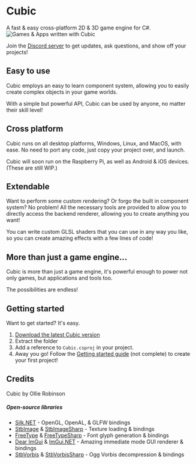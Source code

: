# Cubic

A fast & easy cross-platform 2D & 3D game engine for C#.
![Games & Apps written with Cubic](http://i.rollbot.net/CubicDemo.png)

Join the [Discord server](https://discord.gg/rPny56rE53) to get updates, ask questions, and show off your projects!

## Easy to use
Cubic employs an easy to learn component system, allowing you to easily create complex objects in your game worlds.

With a simple but powerful API, Cubic can be used by anyone, no matter their skill level!

## Cross platform
Cubic runs on all desktop platforms, Windows, Linux, and MacOS, with ease. No need to port any code, just copy your project over, and launch.

Cubic will soon run on the Raspberry Pi, as well as Android & iOS devices. (These are still WIP.)

## Extendable
Want to perform some custom rendering? Or forgo the built in component system? No problem! All the necessary tools are provided to allow you to directly access the backend renderer, allowing you to create anything you want!

You can write custom GLSL shaders that you can use in any way you like, so you can create amazing effects with a few lines of code!

## More than just a game engine...
Cubic is more than just a game engine, it's powerful enough to power not only games, but applications and tools too.

The possibilities are endless!

## Getting started
Want to get started? It's easy.

1. [Download the latest Cubic version](https://github.com/ohtrobinson/Cubic.git)
2. Extract the folder
3. Add a reference to `Cubic.csproj` in your project.
4. Away you go! Follow the [Getting started guide]() (not complete) to create your first project!

## Credits
Cubic by Ollie Robinson

##### Open-source libraries
* [Silk.NET](https://github.com/dotnet/Silk.NET) - OpenGL, OpenAL, & GLFW bindings
* [StbImage](https://github.com/nothings/stb/blob/master/stb_image.h) & [StbImageSharp](https://github.com/StbSharp/StbImageSharp) - Texture loading & bindings
* [FreeType](https://github.com/freetype/freetype) & [FreeTypeSharp](https://github.com/ryancheung/FreeTypeSharp) - Font glyph generation & bindings
* [Dear ImGui](https://github.com/ocornut/imgui) & [ImGui.NET](https://github.com/mellinoe/ImGui.NET) - Amazing immediate mode GUI renderer & bindings
* [StbVorbis](https://github.com/nothings/stb/blob/master/stb_vorbis.c) & [StbVorbisSharp](https://github.com/StbSharp/StbVorbisSharp) - Ogg Vorbis decompression & bindings